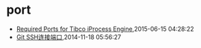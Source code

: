 # port
* [Required Ports for Tibco iProcess Engine](/2015/2015-06-15-required-ports-for-tibco-iprocess-engine),2015-06-15 04:28:22
* [Git SSH连接端口](/2014/2014-11-18-git-ssh-port),2014-11-18 05:56:27
